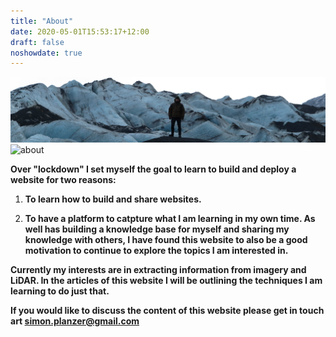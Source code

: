 ```yaml
---
title: "About"
date: 2020-05-01T15:53:17+12:00
draft: false
noshowdate: true
---
```


![about](about.png)
![about](/pages/about.png)


**Over "lockdown" I set myself the goal to learn to build and deploy a website for two reasons:**
1. **To learn how to build and share websites.**

2. **To have a platform to catpture what I am learning in my own time. As well has building a knowledge base for myself and sharing my knowledge with others, I have found this website to also be a good motivation to continue to explore the topics I am interested in.**


**Currently my interests are in extracting information from imagery and LiDAR. In the articles of this website I will be outlining the techniques I am learning to do just that.**

**If you would like to discuss the content of this website please get in touch art simon.planzer@gmail.com**

